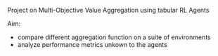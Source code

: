Project on Multi-Objective Value Aggregation using tabular RL Agents

Aim:
- compare different aggregation function on a suite of environments
- analyze performance metrics unkown to the agents
